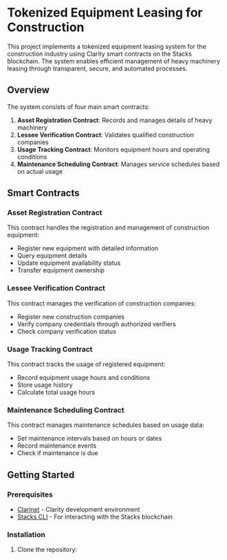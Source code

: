 # Tokenized Equipment Leasing for Construction

This project implements a tokenized equipment leasing system for the construction industry using Clarity smart contracts on the Stacks blockchain. The system enables efficient management of heavy machinery leasing through transparent, secure, and automated processes.

## Overview

The system consists of four main smart contracts:

1. **Asset Registration Contract**: Records and manages details of heavy machinery
2. **Lessee Verification Contract**: Validates qualified construction companies
3. **Usage Tracking Contract**: Monitors equipment hours and operating conditions
4. **Maintenance Scheduling Contract**: Manages service schedules based on actual usage

## Smart Contracts

### Asset Registration Contract

This contract handles the registration and management of construction equipment:

- Register new equipment with detailed information
- Query equipment details
- Update equipment availability status
- Transfer equipment ownership

### Lessee Verification Contract

This contract manages the verification of construction companies:

- Register new construction companies
- Verify company credentials through authorized verifiers
- Check company verification status

### Usage Tracking Contract

This contract tracks the usage of registered equipment:

- Record equipment usage hours and conditions
- Store usage history
- Calculate total usage hours

### Maintenance Scheduling Contract

This contract manages maintenance schedules based on usage data:

- Set maintenance intervals based on hours or dates
- Record maintenance events
- Check if maintenance is due

## Getting Started

### Prerequisites

- [Clarinet](https://github.com/hirosystems/clarinet) - Clarity development environment
- [Stacks CLI](https://github.com/blockstack/stacks.js) - For interacting with the Stacks blockchain

### Installation

1. Clone the repository:

